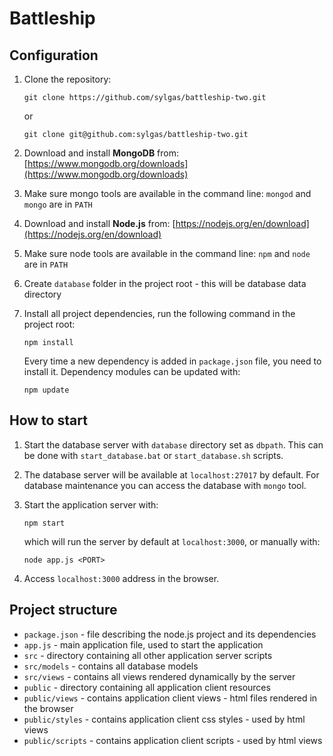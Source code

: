 # Battleship

## Configuration

1. Clone the repository:

    ```
    git clone https://github.com/sylgas/battleship-two.git
    ```
    or
    ```
    git clone git@github.com:sylgas/battleship-two.git
    ```
2. Download and install **MongoDB** from: [https://www.mongodb.org/downloads](https://www.mongodb.org/downloads)
3. Make sure mongo tools are available in the command line: ```mongod``` and ```mongo``` are in ```PATH```
4. Download and install **Node.js** from: [https://nodejs.org/en/download](https://nodejs.org/en/download)
5. Make sure node tools are available in the command line: ```npm``` and ```node``` are in ```PATH```
6. Create ```database``` folder in the project root - this will be database data directory
7. Install all project dependencies, run the following command in the project root:

    ```
    npm install
    ```
    Every time a new dependency is added in ```package.json``` file, you need to install it.
    Dependency modules can be updated with:
    ```
    npm update
    ```

## How to start
1. Start the database server with ```database``` directory set as ```dbpath```. This can be done with ```start_database.bat``` or ```start_database.sh``` scripts.
2. The database server will be available at ```localhost:27017``` by default. For database maintenance you can access the database with ```mongo``` tool.
3. Start the application server with:

    ```
    npm start
    ```
    which will run the server by default at ```localhost:3000```, or manually with:
    ```
    node app.js <PORT>
    ```
4. Access ```localhost:3000``` address in the browser.

## Project structure
- ```package.json``` - file describing the node.js project and its dependencies
- ```app.js``` - main application file, used to start the application
- ```src``` - directory containing all other application server scripts
- ```src/models``` - contains all database models
- ```src/views``` - contains all views rendered dynamically by the server
- ```public``` - directory containing all application client resources
- ```public/views``` - contains application client views - html files rendered in the browser
- ```public/styles``` - contains application client css styles - used by html views
- ```public/scripts``` - contains application client scripts - used by html views
